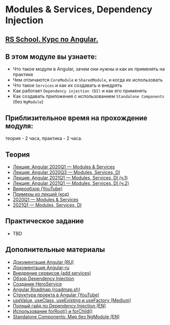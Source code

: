 # Modules & Services, Dependency Injection

## [RS School. Курс по Angular.](../../README-RU.md)

## В этом модуле вы узнаете:

- Что такое модули в Angular, зачем они нужны и как их применять на практике
- Чем отличаются `CoreModule` и `SharedModule`, и когда их использовать
- Что такое `Services` и как их создавать и внедрять
- Как работает `Dependency injection (DI)` и как его применять
- Как создавать приложения с использованием `Standalone Components` (без `NgModule`)

## Приблизительное время на прохождение модуля:

теория - 2 часа,
практика - 2 часа.

## Теория

- [Лекция: Angular 2020Q1 — Modules & Services](https://youtu.be/t4LuNI9HCMM)
- [Лекция: Angular 2020Q3 — Modules, Services, DI](https://youtu.be/hTwLchuRz1Q)
- [Лекция: Angular 2021Q1 — Modules, Services, DI (ч.1)](https://youtu.be/3l8kUDM1naQ)
- [Лекция: Angular 2021Q1 — Modules, Services, DI (ч.2)](https://youtu.be/LS6HfpoCPhQ)
- [Видеообзор (YouTube)](https://www.youtube.com/watch?v=-jRxG84AzCI&list=PL1w1q3fL4pmj9k1FrJ3Pe91EPub2_h4jF&index=6)
- [Примеры из лекций (код)](https://github.com/pavelrazuvalau/angular-lectures/tree/master/angular-modules-services)
- [2020Q1 — Modules & Services](https://slides.com/pavelrazuvalau/angular-modules-services)
- [2021Q1 — Modules, Services, DI](https://slides.com/dzianis_davydau/modules-services-di)

## Практическое задание

- TBD

## Дополнительные материалы

- [Документация Angular (RU)](https://angdev.ru/angular)
- [Документация Angular-ru](https://angular-ru.github.io)
- [Внедрение сервисов (add services)](https://angdev.ru/angular/first-app-lesson-09/)
- [Обзор Dependency Injection](https://angdev.ru/angular/dependency-injection-overview/)
- [Создание HeroService](https://angdev.ru/angular/toh-pt4/)
- [Angular Roadmap (roadmap.sh)](https://roadmap.sh/angular)
- [Структура проекта в Angular (YouTube)](https://www.youtube.com/watch?v=mJGg7LWmVeU)
- [useValue, useClass, useExisting и useFactory (Medium)](https://medium.com/@matsal.dev/angular-usevalue-useclass-useexisting-and-usefactory-in-a-nutshell-97db8d206084)
- [Полный гайд по Dependency Injection (EN)](https://blog.angular-university.io/angular-dependency-injection/)
- [Использование forRoot() и forChild()](https://www.freelancermap.com/freelancer-tips/12255-forroot-forchild-angular)
- [Standalone Components: Мир без NgModule (EN)](https://netbasal.com/angular-standalone-components-welcome-to-a-world-without-ngmodule-abd3963e89c5)

